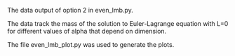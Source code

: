 The data output of option 2 in even_lmb.py.

The data track the mass of the solution to Euler-Lagrange equation with L=0 for different values of alpha that depend on dimension.

The file even_lmb_plot.py was used to generate the plots.
